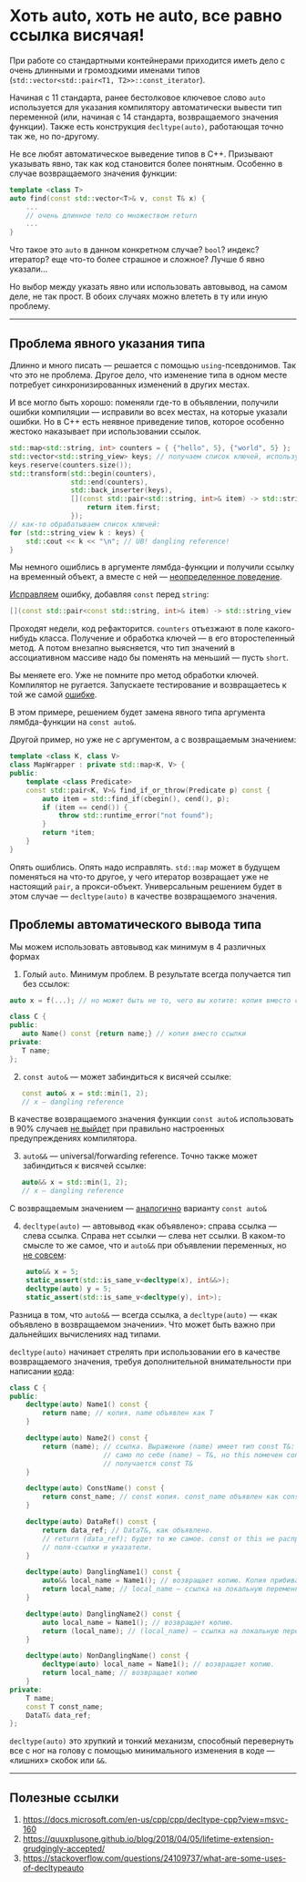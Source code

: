 # Хоть auto, хоть не auto, все равно ссылка висячая!

При работе со стандартными контейнерами приходится иметь дело с очень длинными и громоздкими именами типов (`std::vector<std::pair<T1, T2>>::const_iterator`).

Начиная с 11 стандарта, ранее бестолковое ключевое слово `auto` используется для указания компилятору автоматически вывести тип переменной (или, начиная с 14 стандарта, возвращаемого значения функции). Также есть конструкция `decltype(auto)`, работающая точно так же, но по-другому.

Не все любят автоматическое выведение типов в C++. Призывают указывать явно, так как код становится более понятным. Особенно в случае возвращаемого значения функции:

```C++
template <class T>
auto find(const std::vector<T>& v, const T& x) {
    ...
    // очень длинное тело со множеством return
    ...
}
```
Что такое это `auto` в данном конкретном случае? `bool`? индекс? итератор? еще что-то более страшное и сложное? Лучше б явно указали...

Но выбор между указать явно или использовать автовывод, на самом деле, не так прост. В обоих случаях можно влететь в ту или иную проблему.

---
## Проблема явного указания типа

Длинно и много писать — решается с помощью `using`-псевдонимов. Так что это не проблема. Другое дело, что изменение типа в одном месте потребует синхронизированных изменений в других местах.

И все могло быть хорошо: поменяли где-то в объявлении, получили ошибки компиляции — исправили во всех местах, на которые указали ошибки. Но в C++ есть неявное приведение типов, которое особенно жестоко наказывает при использовании ссылок.

```C++
std::map<std::string, int> counters = { {"hello", 5}, {"world", 5} };
std::vector<std::string_view> keys; // получаем список ключей, используем string_view, чтобы не делать лишних копий
keys.reserve(counters.size());
std::transform(std::begin(counters),
               std::end(counters),
               std::back_inserter(keys),
               [](const std::pair<std::string, int>& item) -> std::string_view {
                   return item.first;
               });
// как-то обрабатываем список ключей:
for (std::string_view k : keys) {
    std::cout << k << "\n"; // UB! dangling reference!
}
```

Мы немного ошиблись в аргументе лямбда-функции и получили ссылку на временный объект, а вместе с ней — [неопределенное поведение](https://godbolt.org/z/EKcob3).

[Исправляем](https://godbolt.org/z/E6evof) ошибку, добавляя `const` перед `string`:
```C++
[](const std::pair<const std::string, int>& item) -> std::string_view
```

Проходят недели, код рефакторится. `counters` отъезжают в поле какого-нибудь класса. Получение и обработка ключей — в его второстепенный метод. А потом внезапно выясняется, что тип значений в ассоциативном массиве надо бы поменять на меньший — пусть `short`.

Вы меняете его. Уже не помните про метод обработки ключей. Компилятор не ругается. Запускаете тестирование и возвращаетесь к той же самой [ошибке](https://godbolt.org/z/7Mzcs3).

В этом примере, решением будет замена явного типа аргумента лямбда-функции на `const auto&`.

Другой пример, но уже не с аргументом, а с возвращаемым значением:

```C++
template <class K, class V>
class MapWrapper : private std::map<K, V> {
public:
    template <class Predicate>
    const std::pair<K, V>& find_if_or_throw(Predicate p) const {
        auto item = std::find_if(cbegin(), cend(), p);
        if (item == cend()) {
            throw std::runtime_error("not found");
        }
        return *item;
    }
}
```
Опять ошиблись. Опять надо исправлять.
`std::map` может в будущем поменяться на что-то другое, у чего итератор возвращает уже не настоящий `pair`, а прокси-объект. Универсальным решением будет в этом случае — `decltype(auto)` в качестве возвращаемого значения.


## Проблемы автоматического вывода типа

Мы можем использовать автовывод как минимум в 4 различных формах

1. Голый `auto`. Минимум проблем. В результате всегда получается тип без ссылок:
```C++
auto x = f(...); // но может быть не то, чего вы хотите: копия вместо ссылки

class C {
public:
   auto Name() const {return name;} // копия вместо ссылки
private:
   T name;
};
```
2. `const auto&` — может забиндиться к висячей ссылке:
```C++
   const auto& x = std::min(1, 2);
   // x — dangling reference
```
В качестве возвращаемого значения функции `const auto&` использовать в 90% случаев [не выйдет](https://godbolt.org/z/hqf3nK) при правильно настроенных предупреждениях компилятора.

3. `auto&&` — universal/forwarding reference. Точно также может забиндиться к висячей ссылке:
```C++
   auto&& x = std::min(1, 2);
   // x — dangling reference
```
С возвращаемым значением — [аналогично](https://godbolt.org/z/qx8e1M) варианту `const auto&`

4. `decltype(auto)` — автовывод «как объявлено»: справа ссылка — слева ссылка. Справа нет ссылки — слева нет ссылки. В каком-то смысле то же самое, что и `auto&&` при объявлении переменных, но [не совсем](https://godbolt.org/z/Yorrjo):
```C++
    auto&& x = 5;
    static_assert(std::is_same_v<decltype(x), int&&>);
    decltype(auto) y = 5;
    static_assert(std::is_same_v<decltype(y), int>);
```
Разница в том, что `auto&&` — всегда ссылка, а `decltype(auto)` — «как объявлено в возвращаемом значении». Что может быть важно при дальнейших вычислениях над типами.

`decltype(auto)` начинает стрелять при использовании его в качестве возвращаемого значения, требуя дополнительной внимательности при написании [кода](https://godbolt.org/z/PPcPYK):
```C++
class C {
public:
    decltype(auto) Name1() const {
        return name; // копия. name объявлен как T
    }

    decltype(auto) Name2() const {
        return (name); // ссылка. Выражение (name) имеет тип const T&:
                       // само по себе (name) — T&, но this помечен const, поэтому
                       // получается const T&
    }

    decltype(auto) ConstName() const {
        return const_name; // const копия. const_name объявлен как const T
    }

    decltype(auto) DataRef() const {
        return data_ref; // DataT&, как объявлено.
        // return (data_ref); будет то же самое. const от this не распространяется дальше под
        // поля-ссылки и указатели.
    }

    decltype(auto) DanglingName1() const {
        auto&& local_name = Name1(); // возвращает копию. Копия прибивается к rvalue ссылке
        return local_name; // local_name — ссылка на локальную переменную
    }

    decltype(auto) DanglingName2() const {
        auto local_name = Name1(); // возвращает копию.
        return (local_name); // (local_name) — ссылка на локальную переменную
    }

    decltype(auto) NonDanglingName() const {
        decltype(auto) local_name = Name1(); // возвращает копию.
        return local_name; // возвращает копию
    }
private:
    T name;
    const T const_name;
    DataT& data_ref;
};
```

`decltype(auto)` это хрупкий и тонкий механизм, способный перевернуть все с ног на голову с помощью минимального изменения в коде — «лишних» скобок или `&&`.

---
## Полезные ссылки
1. https://docs.microsoft.com/en-us/cpp/cpp/decltype-cpp?view=msvc-160
2. https://quuxplusone.github.io/blog/2018/04/05/lifetime-extension-grudgingly-accepted/
3. https://stackoverflow.com/questions/24109737/what-are-some-uses-of-decltypeauto
